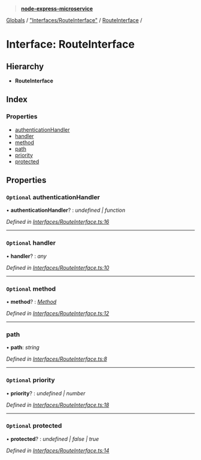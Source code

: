 > **[node-express-microservice](../README.md)**

[Globals](../globals.md) / ["Interfaces/RouteInterface"](../modules/_interfaces_routeinterface_.md) / [RouteInterface](_interfaces_routeinterface_.routeinterface.md) /

# Interface: RouteInterface

## Hierarchy

* **RouteInterface**

## Index

### Properties

* [authenticationHandler](_interfaces_routeinterface_.routeinterface.md#optional-authenticationhandler)
* [handler](_interfaces_routeinterface_.routeinterface.md#optional-handler)
* [method](_interfaces_routeinterface_.routeinterface.md#optional-method)
* [path](_interfaces_routeinterface_.routeinterface.md#path)
* [priority](_interfaces_routeinterface_.routeinterface.md#optional-priority)
* [protected](_interfaces_routeinterface_.routeinterface.md#optional-protected)

## Properties

### `Optional` authenticationHandler

• **authenticationHandler**? : *undefined | function*

*Defined in [Interfaces/RouteInterface.ts:16](https://github.com/lukebellamy053/express-microservice/blob/afd2c9a/src/Interfaces/RouteInterface.ts#L16)*

___

### `Optional` handler

• **handler**? : *any*

*Defined in [Interfaces/RouteInterface.ts:10](https://github.com/lukebellamy053/express-microservice/blob/afd2c9a/src/Interfaces/RouteInterface.ts#L10)*

___

### `Optional` method

• **method**? : *[Method](../enums/_enums_method_.method.md)*

*Defined in [Interfaces/RouteInterface.ts:12](https://github.com/lukebellamy053/express-microservice/blob/afd2c9a/src/Interfaces/RouteInterface.ts#L12)*

___

###  path

• **path**: *string*

*Defined in [Interfaces/RouteInterface.ts:8](https://github.com/lukebellamy053/express-microservice/blob/afd2c9a/src/Interfaces/RouteInterface.ts#L8)*

___

### `Optional` priority

• **priority**? : *undefined | number*

*Defined in [Interfaces/RouteInterface.ts:18](https://github.com/lukebellamy053/express-microservice/blob/afd2c9a/src/Interfaces/RouteInterface.ts#L18)*

___

### `Optional` protected

• **protected**? : *undefined | false | true*

*Defined in [Interfaces/RouteInterface.ts:14](https://github.com/lukebellamy053/express-microservice/blob/afd2c9a/src/Interfaces/RouteInterface.ts#L14)*